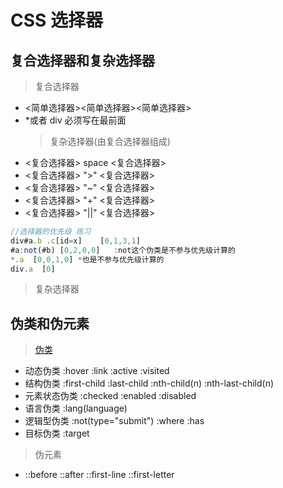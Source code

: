 # CSS 选择器

## 复合选择器和复杂选择器

> 复合选择器

- <简单选择器><简单选择器><简单选择器>
- \*或者 div 必须写在最前面
  > 复杂选择器(由复合选择器组成)
- <复合选择器> space <复合选择器>
- <复合选择器> ">" <复合选择器>
- <复合选择器> "~" <复合选择器>
- <复合选择器> "+" <复合选择器>
- <复合选择器> "||" <复合选择器>

```js
//选择器的优先级 练习
div#a.b .c[id=x]    [0,1,3,1]
#a:not(#b) [0,2,0,0]   :not这个伪类是不参与优先级计算的
*.a  [0,0,1,0] *也是不参与优先级计算的
div.a  [0]
```

> 复杂选择器

## 伪类和伪元素

> [伪类](https://www.html.cn/qa/css3/16548.html)

- 动态伪类 :hover :link :active :visited
- 结构伪类 :first-child :last-child :nth-child(n) :nth-last-child(n)
- 元素状态伪类 :checked :enabled :disabled
- 语言伪类 :lang(language)
- 逻辑型伪类 :not(type="submit") :where :has
- 目标伪类 :target

> 伪元素

- ::before ::after ::first-line ::first-letter
